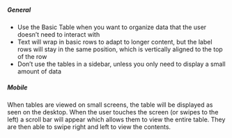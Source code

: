 ##### General

* Use the Basic Table when you want to organize data that the user doesn’t need to interact with
* Text will wrap in basic rows to adapt to longer content, but the label rows will stay in the same position, which is vertically aligned to the top of the row
* Don’t use the tables in a sidebar, unless you only need to display a small amount of data

##### Mobile

When tables are viewed on small screens, the table will be displayed as seen on the desktop. When the user touches the screen (or swipes to the left) a scroll bar will appear which allows them to view the entire table. They are then able to swipe right and left to view the contents.